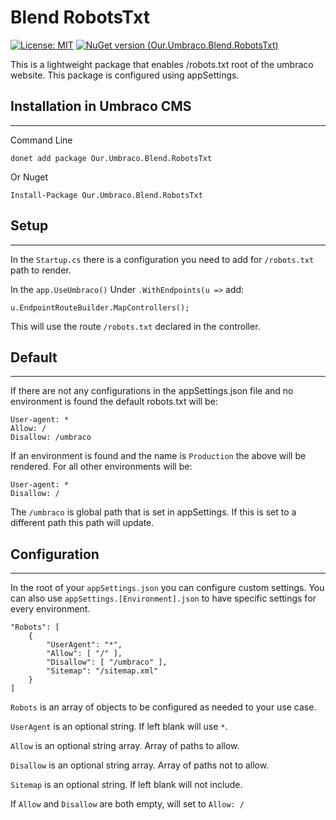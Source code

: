 Blend RobotsTxt
=====

[![License: MIT](https://img.shields.io/badge/License-MIT-yellow.svg)](https://opensource.org/licenses/MIT)
[![NuGet version (Our.Umbraco.Blend.RobotsTxt)](https://img.shields.io/nuget/v/Our.Umbraco.Blend.RobotsTxt.svg?style=flat-square)](https://www.nuget.org/packages/Our.Umbraco.Blend.RobotsTxt/)

This is a lightweight package that enables /robots.txt root of the umbraco website. This package is configured using appSettings.

## Installation in Umbraco CMS
---
Command Line
```
donet add package Our.Umbraco.Blend.RobotsTxt
```

Or Nuget
```
Install-Package Our.Umbraco.Blend.RobotsTxt
```

## Setup
---
In the `Startup.cs` there is a configuration you need to add for `/robots.txt` path to render.

In the `app.UseUmbraco()` Under `.WithEndpoints(u =>` add:
```
u.EndpointRouteBuilder.MapControllers();
```
This will use the route `/robots.txt` declared in the controller.

## Default
---
If there are not any configurations in the appSettings.json file and no environment is found the default robots.txt will be:
```
User-agent: *
Allow: /
Disallow: /umbraco
```

If an environment is found and the name is `Production` the above will be rendered. For all other environments will be:
```
User-agent: *
Disallow: /
```

The `/umbraco` is global path that is set in appSettings. If this is set to a different path this path will update.

## Configuration
---
In the root of your `appSettings.json` you can configure custom settings. You can also use `appSettings.[Environment].json` to have specific settings for every environment.
```
"Robots": [
    {
        "UserAgent": "*",
        "Allow": [ "/" ],
        "Disallow": [ "/umbraco" ],
        "Sitemap": "/sitemap.xml"
    }
]
```

`Robots` is an array of objects to be configured as needed to your use case.

`UserAgent` is an optional string. If left blank will use `*`.

`Allow` is an optional string array. Array of paths to allow.

`Disallow` is an optional string array. Array of paths not to allow.

`Sitemap` is an optional string. If left blank will not include.

If `Allow` and `Disallow` are both empty, will set to `Allow: /`